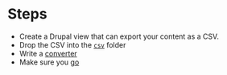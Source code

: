 # Steps

* Create a Drupal view that can export your content as a CSV.
* Drop the CSV into the [`csv`](./csv) folder
* Write a [converter](./converters.js)
* Make sure you [go](./go.js)
